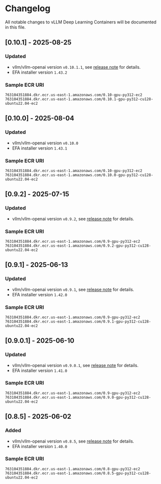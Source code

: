 # Changelog

All notable changes to vLLM Deep Learning Containers will be documented in this file.

## [0.10.1] - 2025-08-25
### Updated
- vllm/vllm-openai version `v0.10.1.1`, see [release note](https://github.com/vllm-project/vllm/releases/tag/v0.10.1.1) for details.
- EFA installer version `1.43.2`
### Sample ECR URI
```
763104351884.dkr.ecr.us-east-1.amazonaws.com/0.10-gpu-py312-ec2
763104351884.dkr.ecr.us-east-1.amazonaws.com/0.10.1-gpu-py312-cu128-ubuntu22.04-ec2
```

## [0.10.0] - 2025-08-04
### Updated
- vllm/vllm-openai version `v0.10.0`
- EFA installer version `1.43.1`
### Sample ECR URI
```
763104351884.dkr.ecr.us-east-1.amazonaws.com/0.10-gpu-py312-ec2
763104351884.dkr.ecr.us-east-1.amazonaws.com/0.10.0-gpu-py312-cu128-ubuntu22.04-ec2
```

## [0.9.2] - 2025-07-15
### Updated
- vllm/vllm-openai version `v0.9.2`, see [release note](https://github.com/vllm-project/vllm/releases/tag/v0.9.2) for details.
### Sample ECR URI
```
763104351884.dkr.ecr.us-east-1.amazonaws.com/0.9-gpu-py312-ec2
763104351884.dkr.ecr.us-east-1.amazonaws.com/0.9.2-gpu-py312-cu128-ubuntu22.04-ec2
```

## [0.9.1] - 2025-06-13
### Updated
- vllm/vllm-openai version `v0.9.1`, see [release note](https://github.com/vllm-project/vllm/releases/tag/v0.9.1) for details.
- EFA installer version `1.42.0`
### Sample ECR URI
```
763104351884.dkr.ecr.us-east-1.amazonaws.com/0.9-gpu-py312-ec2
763104351884.dkr.ecr.us-east-1.amazonaws.com/0.9.1-gpu-py312-cu128-ubuntu22.04-ec2
```


## [0.9.0.1] - 2025-06-10
### Updated
- vllm/vllm-openai version `v0.9.0.1`, see [release note](https://github.com/vllm-project/vllm/releases/tag/v0.9.0.1) for details.
- EFA installer version `1.41.0`
### Sample ECR URI
```
763104351884.dkr.ecr.us-east-1.amazonaws.com/0.9-gpu-py312-ec2
763104351884.dkr.ecr.us-east-1.amazonaws.com/0.9.0-gpu-py312-cu128-ubuntu22.04-ec2
```

## [0.8.5] - 2025-06-02

### Added
- vllm/vllm-openai version `v0.8.5`, see [release note](https://github.com/vllm-project/vllm/releases/tag/v0.8.5) for details.
- EFA installer version `1.40.0`
### Sample ECR URI
```
763104351884.dkr.ecr.us-east-1.amazonaws.com/0.8-gpu-py312-ec2
763104351884.dkr.ecr.us-east-1.amazonaws.com/0.8.5-gpu-py312-cu128-ubuntu22.04-ec2
```